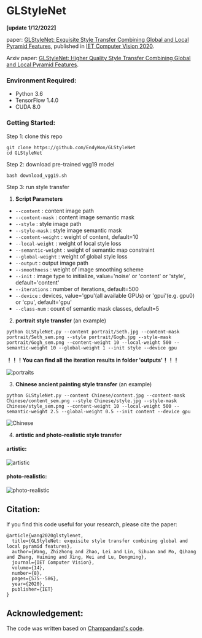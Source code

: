 
# GLStyleNet
**[update 1/12/2022]**

paper: [GLStyleNet: Exquisite Style Transfer Combining Global and Local Pyramid Features](https://ietresearch.onlinelibrary.wiley.com/doi/pdf/10.1049/iet-cvi.2019.0844), published in [IET Computer Vision 2020](https://digital-library.theiet.org/content/journals/iet-cvi).

Arxiv paper: [GLStyleNet: Higher Quality Style Transfer Combining Global and Local Pyramid Features](https://arxiv.org/abs/1811.07260).

### Environment Required:
- Python 3.6
- TensorFlow 1.4.0
- CUDA 8.0

### Getting Started:
Step 1: clone this repo


`git clone https://github.com/EndyWon/GLStyleNet`  
`cd GLStyleNet`


Step 2: download pre-trained vgg19 model


`bash download_vgg19.sh`


Step 3:  run style transfer
1. **Script Parameters**
  * `--content`  : content image path
  * `--content-mask`  : content image semantic mask
  * `--style`  : style image path
  * `--style-mask`  : style image semantic mask
  * `--content-weight`  : weight of content, default=10
  * `--local-weight`  : weight of local style loss
  * `--semantic-weight`  : weight of semantic map constraint
  * `--global-weight`  : weight of global style loss
  * `--output`  : output image path
  * `--smoothness`  : weight of image smoothing scheme
  * `--init`  : image type to initialize, value='noise' or 'content' or 'style', default='content'
  * `--iterations`   : number of iterations, default=500
  * `--device`  : devices, value='gpu'(all available GPUs) or 'gpui'(e.g. gpu0) or 'cpu', default='gpu'
  * `--class-num`   : count of semantic mask classes, default=5

2. **portrait style transfer** (an example)


`python GLStyleNet.py --content portrait/Seth.jpg --content-mask portrait/Seth_sem.png --style portrait/Gogh.jpg --style-mask portrait/Gogh_sem.png --content-weight 10 --local-weight 500 --semantic-weight 10 --global-weight 1 --init style --device gpu`


**！！！You can find all the iteration results in folder 'outputs'！！！**

![portraits](https://github.com/EndyWon/GLStyleNet/blob/master/examples/portraits.png)

3. **Chinese ancient painting style transfer** (an example)


`python GLStyleNet.py --content Chinese/content.jpg --content-mask Chinese/content_sem.png --style Chinese/style.jpg --style-mask Chinese/style_sem.png --content-weight 10 --local-weight 500 --semantic-weight 2.5 --global-weight 0.5 --init content --device gpu`

![Chinese](https://github.com/EndyWon/GLStyleNet/blob/master/examples/Chinese.png)

4. **artistic and photo-realistic style transfer**

#### artistic:

![artistic](https://github.com/EndyWon/GLStyleNet/blob/master/examples/artistic.png)

#### photo-realistic:

![photo-realistic](https://github.com/EndyWon/GLStyleNet/blob/master/examples/photo-realistic.png)


## Citation:

If you find this code useful for your research, please cite the paper:

```
@article{wang2020glstylenet,
  title={GLStyleNet: exquisite style transfer combining global and local pyramid features},
  author={Wang, Zhizhong and Zhao, Lei and Lin, Sihuan and Mo, Qihang and Zhang, Huiming and Xing, Wei and Lu, Dongming},
  journal={IET Computer Vision},
  volume={14},
  number={8},
  pages={575--586},
  year={2020},
  publisher={IET}
}
```

## Acknowledgement:
The code was written based on [Champandard's code](https://github.com/alexjc/neural-doodle).
